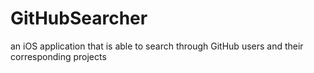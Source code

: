 # GitHubSearcher

an iOS application that is able to search through GitHub users and their
corresponding projects
